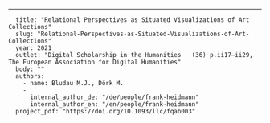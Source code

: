 ---
      title: "Relational Perspectives as Situated Visualizations of Art Collections"
      slug: "Relational-Perspectives-as-Situated-Visualizations-of-Art-Collections"
      year: 2021
      outlet: "Digital Scholarship in the Humanities   (36) p.ii17–ii29, The European Association for Digital Humanities"
      body: ""
      authors:
        - name: Bludau M.J., Dörk M.
        - 
          internal_author_de: "/de/people/frank-heidmann"
          internal_author_en: "/en/people/frank-heidmann"
      project_pdf: "https://doi.org/10.1093/llc/fqab003"
      